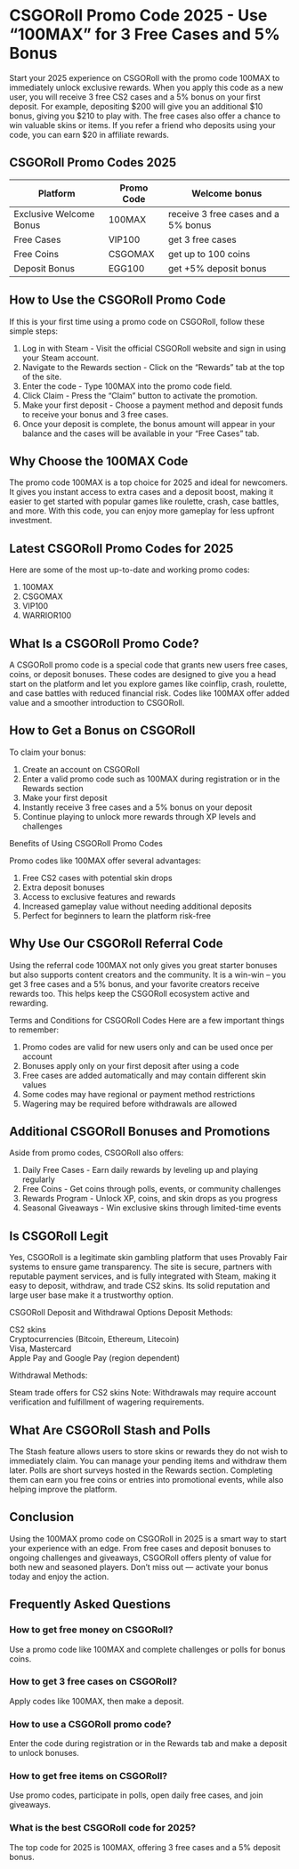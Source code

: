 # CSGORoll Promo Code 2025 - Use “100MAX” for 3 Free Cases and 5% Bonus

Start your 2025 experience on CSGORoll with the promo code 100MAX to immediately unlock exclusive rewards. When you apply this code as a new user, you will receive 3 free CS2 cases and a 5% bonus on your first deposit. For example, depositing $200 will give you an additional $10 bonus, giving you $210 to play with. The free cases also offer a chance to win valuable skins or items. If you refer a friend who deposits using your code, you can earn $20 in affiliate rewards.

## CSGORoll Promo Codes 2025
 | Platform  | Promo Code | Welcome bonus |
 | ------------- | ------------- | ------------- |
 | Exclusive Welcome Bonus  | 100MAX  | receive 3 free cases and a 5% bonus |
 | Free Cases  | VIP100 | get 3 free cases |
 | Free Coins | CSGOMAX | get up to 100 coins |
 | Deposit Bonus | EGG100 | get +5% deposit bonus |

## How to Use the CSGORoll Promo Code

If this is your first time using a promo code on CSGORoll, follow these simple steps:

1. Log in with Steam - Visit the official CSGORoll website and sign in using your Steam account.
2. Navigate to the Rewards section - Click on the “Rewards” tab at the top of the site.
3. Enter the code - Type 100MAX into the promo code field.
4. Click Claim - Press the “Claim” button to activate the promotion.
5. Make your first deposit - Choose a payment method and deposit funds to receive your bonus and 3 free cases.
6. Once your deposit is complete, the bonus amount will appear in your balance and the cases will be available in your “Free Cases” tab.

## Why Choose the 100MAX Code

The promo code 100MAX is a top choice for 2025 and ideal for newcomers. It gives you instant access to extra cases and a deposit boost, making it easier to get started with popular games like roulette, crash, case battles, and more. With this code, you can enjoy more gameplay for less upfront investment.

## Latest CSGORoll Promo Codes for 2025

Here are some of the most up-to-date and working promo codes:

1. 100MAX
2. CSGOMAX
3. VIP100
4. WARRIOR100

## What Is a CSGORoll Promo Code?

A CSGORoll promo code is a special code that grants new users free cases, coins, or deposit bonuses. These codes are designed to give you a head start on the platform and let you explore games like coinflip, crash, roulette, and case battles with reduced financial risk. Codes like 100MAX offer added value and a smoother introduction to CSGORoll.

## How to Get a Bonus on CSGORoll

To claim your bonus:
1. Create an account on CSGORoll
2. Enter a valid promo code such as 100MAX during registration or in the Rewards section
3. Make your first deposit
4. Instantly receive 3 free cases and a 5% bonus on your deposit
5. Continue playing to unlock more rewards through XP levels and challenges  

Benefits of Using CSGORoll Promo Codes

Promo codes like 100MAX offer several advantages:

1. Free CS2 cases with potential skin drops  
2. Extra deposit bonuses  
3. Access to exclusive features and rewards  
4. Increased gameplay value without needing additional deposits
5. Perfect for beginners to learn the platform risk-free

## Why Use Our CSGORoll Referral Code

Using the referral code 100MAX not only gives you great starter bonuses but also supports content creators and the community. It is a win-win – you get 3 free cases and a 5% bonus, and your favorite creators receive rewards too. This helps keep the CSGORoll ecosystem active and rewarding.

Terms and Conditions for CSGORoll Codes
Here are a few important things to remember:

1. Promo codes are valid for new users only and can be used once per account  
2. Bonuses apply only on your first deposit after using a code  
3. Free cases are added automatically and may contain different skin values  
4. Some codes may have regional or payment method restrictions
5. Wagering may be required before withdrawals are allowed  

## Additional CSGORoll Bonuses and Promotions

Aside from promo codes, CSGORoll also offers:

1. Daily Free Cases - Earn daily rewards by leveling up and playing regularly  
2. Free Coins - Get coins through polls, events, or community challenges  
3. Rewards Program - Unlock XP, coins, and skin drops as you progress  
4. Seasonal Giveaways - Win exclusive skins through limited-time events  

## Is CSGORoll Legit

Yes, CSGORoll is a legitimate skin gambling platform that uses Provably Fair systems to ensure game transparency. The site is secure, partners with reputable payment services, and is fully integrated with Steam, making it easy to deposit, withdraw, and trade CS2 skins. Its solid reputation and large user base make it a trustworthy option.

CSGORoll Deposit and Withdrawal Options
Deposit Methods:

CS2 skins  
Cryptocurrencies (Bitcoin, Ethereum, Litecoin)  
Visa, Mastercard  
Apple Pay and Google Pay (region dependent)  

Withdrawal Methods:

Steam trade offers for CS2 skins
Note: Withdrawals may require account verification and fulfillment of wagering requirements.

## What Are CSGORoll Stash and Polls

The Stash feature allows users to store skins or rewards they do not wish to immediately claim. You can manage your pending items and withdraw them later. Polls are short surveys hosted in the Rewards section. Completing them can earn you free coins or entries into promotional events, while also helping improve the platform.

## Conclusion

Using the 100MAX promo code on CSGORoll in 2025 is a smart way to start your experience with an edge. From free cases and deposit bonuses to ongoing challenges and giveaways, CSGORoll offers plenty of value for both new and seasoned players. Don’t miss out — activate your bonus today and enjoy the action.

## Frequently Asked Questions

### How to get free money on CSGORoll?

Use a promo code like 100MAX and complete challenges or polls for bonus coins.

### How to get 3 free cases on CSGORoll?

Apply codes like 100MAX, then make a deposit.

### How to use a CSGORoll promo code?

Enter the code during registration or in the Rewards tab and make a deposit to unlock bonuses.

### How to get free items on CSGORoll?

Use promo codes, participate in polls, open daily free cases, and join giveaways.

### What is the best CSGORoll code for 2025?

The top code for 2025 is 100MAX, offering 3 free cases and a 5% deposit bonus.

